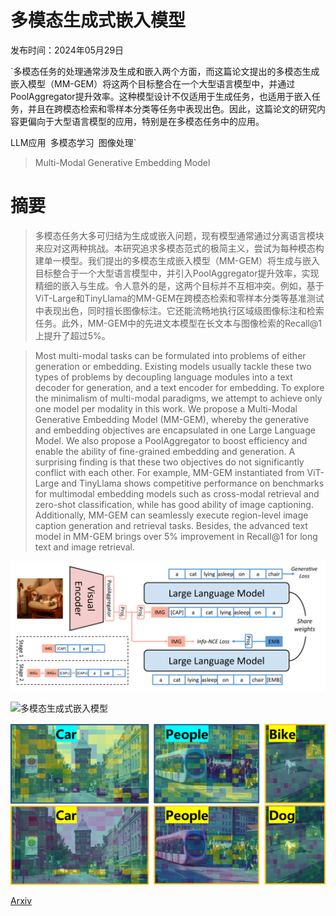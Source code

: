 # 多模态生成式嵌入模型

发布时间：2024年05月29日

`多模态任务的处理通常涉及生成和嵌入两个方面，而这篇论文提出的多模态生成嵌入模型（MM-GEM）将这两个目标整合在一个大型语言模型中，并通过PoolAggregator提升效率。这种模型设计不仅适用于生成任务，也适用于嵌入任务，并且在跨模态检索和零样本分类等任务中表现出色。因此，这篇论文的研究内容更偏向于大型语言模型的应用，特别是在多模态任务中的应用。

LLM应用` `多模态学习` `图像处理`

> Multi-Modal Generative Embedding Model

# 摘要

> 多模态任务大多可归结为生成或嵌入问题，现有模型通常通过分离语言模块来应对这两种挑战。本研究追求多模态范式的极简主义，尝试为每种模态构建单一模型。我们提出的多模态生成嵌入模型（MM-GEM）将生成与嵌入目标整合于一个大型语言模型中，并引入PoolAggregator提升效率，实现精细的嵌入与生成。令人意外的是，这两个目标并不互相冲突。例如，基于ViT-Large和TinyLlama的MM-GEM在跨模态检索和零样本分类等基准测试中表现出色，同时擅长图像标注。它还能流畅地执行区域级图像标注和检索任务。此外，MM-GEM中的先进文本模型在长文本与图像检索的Recall@1上提升了超过5%。

> Most multi-modal tasks can be formulated into problems of either generation or embedding. Existing models usually tackle these two types of problems by decoupling language modules into a text decoder for generation, and a text encoder for embedding. To explore the minimalism of multi-modal paradigms, we attempt to achieve only one model per modality in this work. We propose a Multi-Modal Generative Embedding Model (MM-GEM), whereby the generative and embedding objectives are encapsulated in one Large Language Model. We also propose a PoolAggregator to boost efficiency and enable the ability of fine-grained embedding and generation. A surprising finding is that these two objectives do not significantly conflict with each other. For example, MM-GEM instantiated from ViT-Large and TinyLlama shows competitive performance on benchmarks for multimodal embedding models such as cross-modal retrieval and zero-shot classification, while has good ability of image captioning. Additionally, MM-GEM can seamlessly execute region-level image caption generation and retrieval tasks. Besides, the advanced text model in MM-GEM brings over 5% improvement in Recall@1 for long text and image retrieval.

![多模态生成式嵌入模型](../../../paper_images/2405.19333/x1.png)

![多模态生成式嵌入模型](../../../paper_images/2405.19333/x2.png)

![多模态生成式嵌入模型](../../../paper_images/2405.19333/x3.png)

[Arxiv](https://arxiv.org/abs/2405.19333)